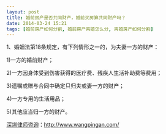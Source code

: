 ```yaml
---
layout: post
title: 婚前房产是否共同财产，婚前买房算共同财产吗？
date: 2014-03-24 15:21
tags: [婚前房产如何分割, 婚前房产离婚怎么分, 离婚房产如何分割]
---
```

1、婚姻法第18条规定，有下列情形之一的，为夫妻一方的财产：

1)一方的婚前财产；

2)一方因身体受到伤害获得的医疗费、残疾人生活补助费等费用；

3)遗嘱或赠与合同中确定只归夫或妻一方的财产；

4)一方专用的生活用品；

5)其他应当归一方的财产。

<a href="http://www.wangpingan.com/">深圳律师咨询</a>：<a href="http://www.wangpingan.com/">http://www.wangpingan.com/</a>

